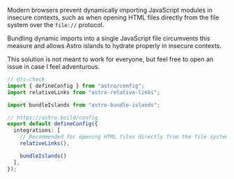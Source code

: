 Modern browsers prevent dynamically importing JavaScript modules in insecure contexts, such as when opening HTML files directly from the file system over the `file://` protocol.

Bundling dynamic imports into a single JavaScript file circumvents this measure and allows Astro islands to hydrate properly in insecure contexts.

This solution is not meant to work for everyone, but feel free to open an issue in case I feel adventurous.

```ts
// @ts-check
import { defineConfig } from "astro/config";
import relativeLinks from "astro-relative-links";

import bundleIslands from "astro-bundle-islands";

// https://astro.build/config
export default defineConfig({
  integrations: [
    // Recommended for opening HTML files directly from the file system
    relativeLinks(),

    bundleIslands()
  ],
});
```
